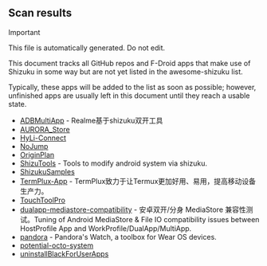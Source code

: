 ## Scan results
> [!IMPORTANT]
> This file is automatically generated. Do not edit.

This document tracks all GitHub repos and F-Droid apps that make use of Shizuku in some way but are not yet listed in the awesome-shizuku list.

Typically, these apps will be added to the list as soon as possible; however, unfinished apps are usually left in this document until they reach a usable state.

 * [ADBMultiApp](https://github.com/Mobsama/ADBMultiApp) - Realme基于shizuku双开工具
 * [AURORA_Store](https://github.com/elonmasai7/AURORA_Store)
 * [HyLi-Connect](https://github.com/A-JiuA/HyLi-Connect)
 * [NoJump](https://github.com/Mufanc/NoJump)
 * [OriginPlan](https://github.com/ItosEO/OriginPlan)
 * [ShizuTools](https://github.com/legendsayantan/ShizuTools) - Tools to modify android system via shizuku.
 * [ShizukuSamples](https://github.com/LinerSRT/ShizukuSamples)
 * [TermPlux-App](https://github.com/TermPlux/TermPlux-App) - TermPlux致力于让Termux更加好用、易用，提高移动设备生产力。
 * [TouchToolPro](https://github.com/mr-bogey/TouchToolPro)
 * [dualapp-mediastore-compatibility](https://github.com/kaedea/dualapp-mediastore-compatibility) - 安卓双开/分身 MediaStore 兼容性测试。Tuning of Android MediaStore & File IO compatibility issues between HostProfile App and WorkProfile/DualApp/MultiApp.
 * [pandora](https://github.com/maisymoe/pandora) - Pandora's Watch, a toolbox for Wear OS devices.
 * [potential-octo-system](https://github.com/Asilkan5807/potential-octo-system)
 * [uninstallBlackForUserApps](https://github.com/sbmatch/uninstallBlackForUserApps)
